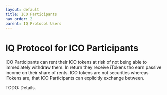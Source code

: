 ```yaml
---
layout: default
title: ICO Participants
nav_order: 2
parent: IQ Protocol Users
---
```


<!--

Page meta
- Goal: ???
- Status: TODO: figure out the process and walk the reader through it. Research of usecases.

-->

IQ Protocol for ICO Participants
================================================================================

ICO Participants can rent their ICO tokens at risk of not being able to immediately withdraw them.
In return they receive iTokens tho earn passive income on their share of rents.
ICO tokens are not securities whereas iTokens are, that ICO Participants can explicitly exchange between.

TODO: Details.
